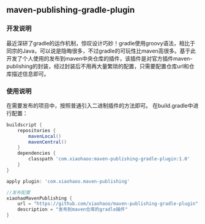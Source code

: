 ## maven-publishing-gradle-plugin

### 开发说明

最近深研了gradle的运作机制，惊叹设计巧妙！gradle使用groovy语法，相比于同宗的Java，可以说是隐晦很多，不过gradle的可玩性比maven高很多。基于此开发了个人使用的发布到maven中央仓库的插件，该插件是对官方插件maven-publishing的封装，经过封装后不用再大量繁琐的配置，只需要配置仓库url和仓库描述信息即可。

### 使用说明

在需要发布的项目中，按照普通引入二进制插件的方法即可。 在build.gradle中进行配置：

```gradle
buildscript {
    repositories {
        mavenLocal()
        mavenCentral()
    }
    dependencies {
        classpath 'com.xiaohaoo:maven-publishing-gradle-plugin:1.0'
    }
}

apply plugin: 'com.xiaohaoo.maven-publishing'

//发布配置
xiaohaoMavenPublishing {
    url = "https://github.com/xiaohaoo/maven-publishing-gradle-plugin"
    description = "发布到maven仓库的gradle插件"
}

```
